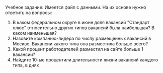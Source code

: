 Учебное задание:
Имеется файл с данными. На их основе нужно ответить на вопросы:

1. В каком федеральном округе в июне доля вакансий "Стандарт плюс" относительно других типов вакансий была наибольшая? В каком наименьшая?
2. Назовите компанию-лидера по числу размещенных вакансий в Москве. Вакансии какого типа она разместила больше всего?
3. Какой процент работодателей разместил на сайте больше 1 вакансии?
4. Найдите 10-ые процентили длительности жизни вакансий каждого типа, в днях
